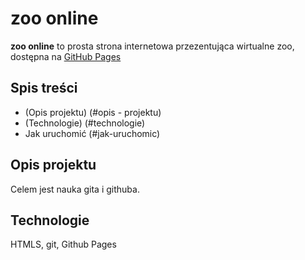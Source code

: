 # zoo online
**zoo online** to prosta strona internetowa przezentująca wirtualne zoo, dostępna na [GitHub Pages](https://krystiankaminskiwsb.github.io/Cwiczenia-1/)

## Spis treści
- (Opis projektu) (#opis - projektu)
- (Technologie) (#technologie)
- Jak uruchomić (#jak-uruchomic)

## Opis projektu
Celem jest nauka gita i githuba.

## Technologie
HTMLS, git, Github Pages
  
